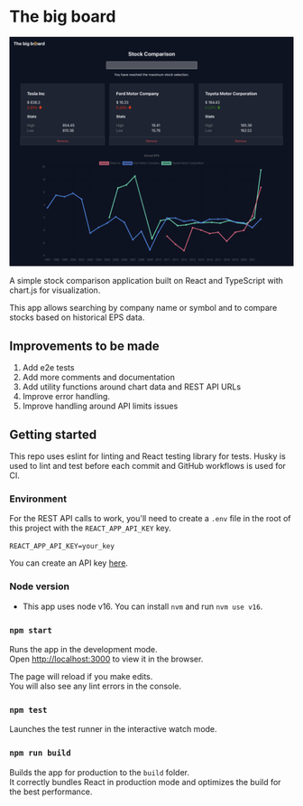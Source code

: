 # The big board

![App demo](public/demo_photo.png)

A simple stock comparison application built on React and TypeScript with chart.js for visualization.

This app allows searching by company name or symbol and to compare stocks based on historical EPS data.



## Improvements to be made

1. Add e2e tests
2. Add more comments and documentation
3. Add utility functions around chart data and REST API URLs
4. Improve error handling.
5. Improve handling around API limits issues

## Getting started

This repo uses eslint for linting and React testing library for tests.  Husky is used to lint and test before each commit and GitHub workflows is used for CI.

### Environment

For the REST API calls to work, you'll need to create a `.env` file in the root of this project with the `REACT_APP_API_KEY` key.

`REACT_APP_API_KEY=your_key`

You can create an API key [here](https://www.alphavantage.co/support/#api-key).

### Node version

* This app uses node v16.  You can install `nvm` and run `nvm use v16`.
### `npm start`

Runs the app in the development mode.\
Open [http://localhost:3000](http://localhost:3000) to view it in the browser.

The page will reload if you make edits.\
You will also see any lint errors in the console.

### `npm test`

Launches the test runner in the interactive watch mode.

### `npm run build`

Builds the app for production to the `build` folder.\
It correctly bundles React in production mode and optimizes the build for the best performance.
